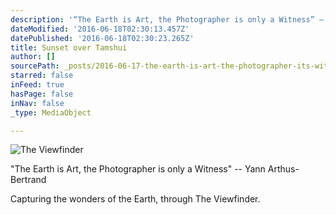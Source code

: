 ```yaml
---
description: '“The Earth is Art, the Photographer is only a Witness” – Yann Arthus-Bertrand'
dateModified: '2016-06-18T02:30:13.457Z'
datePublished: '2016-06-18T02:30:23.265Z'
title: Sunset over Tamshui
author: []
sourcePath: _posts/2016-06-17-the-earth-is-art-the-photographer-its-witness.md
starred: false
inFeed: true
hasPage: false
inNav: false
_type: MediaObject

---
```

![The Viewfinder](https://imgflo.herokuapp.com/graph/vahj1ThiexotieMo/b281db8ccd9c4d237ed6ef684d483316/croprotate.jpg?cropheight=2001&cropwidth=3546&degrees=0&input=https%3A%2F%2Fthe-grid-user-content.s3-us-west-2.amazonaws.com%2F637ba578-d8f1-4cc3-82a9-f2476c6eddae.jpg&x=0&y=0)

"The Earth is Art, the Photographer is only a Witness" -- Yann Arthus-Bertrand

Capturing the wonders of the Earth, through The Viewfinder.